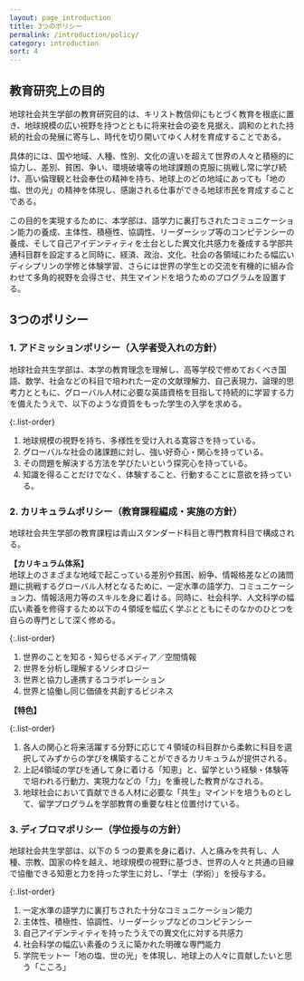 ```yaml
---
layout: page_introduction
title: 3つのポリシー
permalink: /introduction/policy/
category: introduction
sort: 4
---
```


## 教育研究上の目的

地球社会共生学部の教育研究目的は、キリスト教信仰にもとづく教育を根底に置き、地球規模の広い視野を持つとともに将来社会の姿を見据え、調和のとれた持続的社会の発展に寄与し、時代を切り開いてゆく人材を育成することである。

具体的には、国や地域、人種、性別、文化の違いを超えて世界の人々と積極的に協力し、差別、貧困、争い、環境破壊等の地球課題の克服に挑戦し常に学び続け、高い倫理観と社会奉仕の精神を持ち、地球上のどの地域にあっても「地の塩、世の光」の精神を体現し、感謝される仕事ができる地球市民を育成することである。

この目的を実現するために、本学部は、語学力に裏打ちされたコミュニケーション能力の養成、主体性、積極性、協調性、リーダーシップ等のコンピテンシーの養成、そして自己アイデンティティを土台とした異文化共感力を養成する学部共通科目群を設定すると同時に、経済、政治、文化、社会の各領域にわたる幅広いディシプリンの学修と体験学習、さらには世界の学生との交流を有機的に組み合わせて多角的視野を会得させ、共生マインドを培うためのプログラムを設置する。

## 3つのポリシー

### 1\. アドミッションポリシー（入学者受入れの方針）

地球社会共生学部は、本学の教育理念を理解し、高等学校で修めておくべき国語、数学、社会などの科目で培われた一定の文献理解力、自己表現力、論理的思考力とともに、グローバル人材に必要な英語資格を目指して持続的に学習する力を備えたうえで、以下のような資質をもった学生の入学を求める。

{:.list-order}
1.  地球規模の視野を持ち、多様性を受け入れる寛容さを持っている。
2.  グローバルな社会の諸課題に対し、強い好奇心・関心を持っている。
3.  その問題を解決する方法を学びたいという探究心を持っている。
4.  知識を得ることだけでなく、体験すること、行動することに意欲を持っている。

### 2\. カリキュラムポリシー（教育課程編成・実施の方針）

地球社会共生学部の教育課程は青山スタンダード科目と専門教育科目で構成される。

**【カリキュラム体系】**  
地球上のさまざまな地域で起こっている差別や貧困、紛争、情報格差などの諸問題に挑戦するグローバル人材となるために、一定水準の語学力、コミュニケーション力、情報活用力等のスキルを身に着ける。同時に、社会科学、人文科学の幅広い素養を修得するため以下の４領域を幅広く学ぶとともにそのなかのひとつを自らの専門として深く修める。

{:.list-order}
1.  世界のことを知る・知らせるメディア／空間情報
2.  世界を分析し理解するソシオロジー
3.  世界と協力し連携するコラボレーション
4.  世界と協働し同じ価値を共創するビジネス

**【特色】**

{:.list-order}
1.  各人の関心と将来活躍する分野に応じて４領域の科目群から柔軟に科目を選択してみずからの学びを構築することができるカリキュラムが提供される。
2.  上記4領域の学びを通して身に着ける「知恵」と、留学という経験・体験等で培われる行動力、実現力などの「力」を重視した教育がなされる。
3.  地球社会において貢献できる人材に必要な「共生」マインドを培うものとして、留学プログラムを学部教育の重要な柱と位置付けている。

### 3\. ディプロマポリシー（学位授与の方針）

地球社会共生学部は、以下の 5 つの要素を身に着け、人と痛みを共有し、人種、宗教、国家の枠を越え、地球規模の視野に基づき、世界の人々と共通の目線で協働できる知恵と力を持った学生に対し、「学士（学術）」を授与する。

{:.list-order}
1.  一定水準の語学力に裏打ちされた十分なコミュニケーション能力
2.  主体性、積極性、協調性、リーダーシップなどのコンピテンシー
3.  自己アイデンティティを持ったうえでの異文化に対する共感力
4.  社会科学の幅広い素養のうえに築かれた明確な専門能力
5.  学院モットー「地の塩、世の光」を体現し、地球上の人々に貢献したいと思う「こころ」